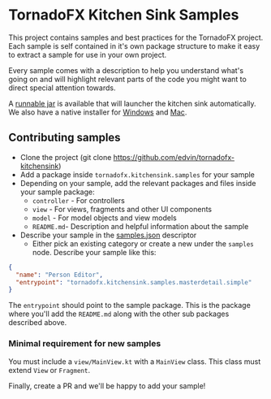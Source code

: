 # TornadoFX Kitchen Sink Samples

This project contains samples and best practices for the TornadoFX project. Each sample is
self contained in it's own package structure to make it easy to extract a sample for use in your own project.

Every sample comes with a description to help you understand what's going on and will highlight relevant parts of the code you might want to direct special attention towards.

A [runnable jar](http://tornadofx.tornado.no/kitchensink/fxlauncher.jar) is available that will launcher the kitchen sink automatically.
We also have a native installer for [Windows](http://tornadofx.tornado.no/kitchensink/tornadofx-kitchensink-1.0.exe) and [Mac](http://tornadofx.tornado.no/kitchensink/tornadofx-kitchensink-1.0.dmg).

## Contributing samples

- Clone the project (git clone https://github.com/edvin/tornadofx-kitchensink)
- Add a package inside `tornadofx.kitchensink.samples` for your sample
- Depending on your sample, add the relevant packages and files inside your sample package:
    - `controller` - For controllers
    - `view` - For views, fragments and other UI components
    - `model` - For model objects and view models
    - `README.md`- Description and helpful information about the sample
- Describe your sample in the [samples.json](tree/master/src/main/resources/samples.json) descriptor
    - Either pick an existing category or create a new under the `samples` node. Describe your sample like this:

```json
{
  "name": "Person Editor",
  "entrypoint": "tornadofx.kitchensink.samples.masterdetail.simple"
}
```

The `entrypoint` should point to the sample package. This is the package where you'll add the `README.md` along with the other sub packages described above.

### Minimal requirement for new samples

You must include a `view/MainView.kt` with a `MainView` class. This class must extend `View` or `Fragment`.

Finally, create a PR and we'll be happy to add your sample!
